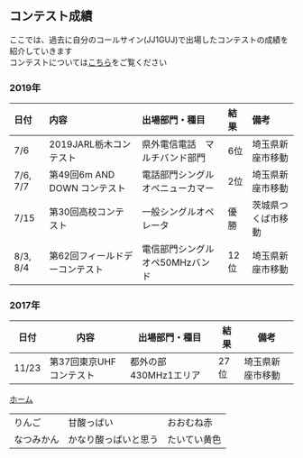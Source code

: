 ## コンテスト成績
ここでは、過去に自分のコールサイン\(JJ1GUJ\)で出場したコンテストの成績を紹介していきます  
コンテストについては[こちら](https://jj1guj.github.io/hamradio/hamradio)をご覧ください  

### 2019年
日付|内容|出場部門・種目|結果|備考  
|:---|:---|:---|:---|:---|  
|7/6|2019JARL栃木コンテスト|県外電信電話　マルチバンド部門|6位|埼玉県新座市移動|  
|7/6, 7/7|第49回6m AND DOWN コンテスト|電話部門シングルオペニューカマー|2位|埼玉県新座市移動|  
|7/15|第30回高校コンテスト|一般シングルオペレータ|優勝|茨城県つくば市移動|  
|8/3, 8/4|第62回フィールドデーコンテスト|電信部門シングルオペ50MHzバンド|12位|埼玉県新座市移動|  

### 2017年
|日付|内容|出場部門・種目|結果|備考|  
|---|---|---|---|---|  
|11/23|第37回東京UHFコンテスト|都外の部430MHz1エリア|27位|埼玉県新座市移動|  

 [ホーム](https://jj1guj.github.io)

<table>  
  <tr>  
    <td>りんご</td>  
    <td>甘酸っぱい</td>  
    <td>おおむね赤</td>  
  </tr>  
  <tr>  
    <td>なつみかん</td>  
    <td>かなり酸っぱいと思う</td>  
    <td>たいてい黄色</td>  
  </tr>  
</table>  
